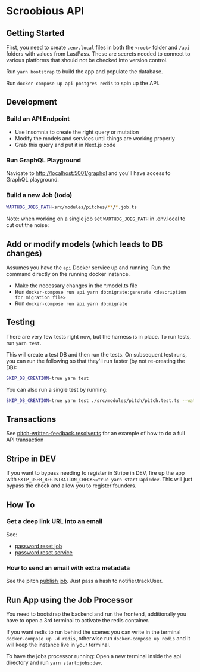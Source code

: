 # Scroobious API

## Getting Started

First, you need to create `.env.local` files in both the `<root>` folder and `/api` folders with values from LastPass. These are secrets needed to connect to various platforms that should not be checked into version control.

Run `yarn bootstrap` to build the app and populate the database.

Run `docker-compose up api postgres redis` to spin up the API.

## Development

### Build an API Endpoint

- Use Insomnia to create the right query or mutation
- Modify the models and services until things are working properly
- Grab this query and put it in Next.js code

### Run GraphQL Playground

Navigate to [http://localhost:5001/graphql](http://localhost:5001/graphql) and you'll have access to GraphQL playground.

### Build a new Job (todo)

```bash
WARTHOG_JOBS_PATH=src/modules/pitches/**/*.job.ts
```

Note: when working on a single job set `WARTHOG_JOBS_PATH` in .env.local to cut out the noise:

## Add or modify models (which leads to DB changes)

Assumes you have the `api` Docker service up and running. Run the command directly on the running docker instance.

- Make the necessary changes in the \*.model.ts file
- Run `docker-compose run api yarn db:migrate:generate <description for migration file>`
- Run `docker-compose run api yarn db:migrate`

## Testing

There are very few tests right now, but the harness is in place. To run tests, run `yarn test`.

This will create a test DB and then run the tests. On subsequent test runs, you can run the following so that they'll run faster (by not re-creating the DB):

```bash
SKIP_DB_CREATION=true yarn test
```

You can also run a single test by running:

```bash
SKIP_DB_CREATION=true yarn test ./src/modules/pitch/pitch.test.ts --watch
```

## Transactions

See [pitch-written-feedback.resolver.ts](./src/modules/pitches/pitch-written-feedback/pitch-written-feedback.resolver.ts) for an example of how to do a full API transaction

## Stripe in DEV

If you want to bypass needing to register in Stripe in DEV, fire up the app with `SKIP_USER_REGISTRATION_CHECKS=true yarn start:api:dev`. This will just bypass the check and allow you to register founders.

## How To

### Get a deep link URL into an email

See:

- [password reset job](https://github.com/scroobious/app/blob/master/api/src/modules/identity/password-reset/password-reset.job.ts#L19)
- [password reset service](https://github.com/scroobious/app/blob/master/api/src/modules/identity/password-reset/password-reset.service.ts#L20-L22)

### How to send an email with extra metadata

See the pitch [publish job](https://github.com/scroobious/app/blob/master/api/src/modules/pitches/pitch/pitch.publish.job.ts#L38). Just pass a hash to notifier.trackUser.

## Run App using the Job Processor

You need to bootstrap the backend and run the frontend, additionally you have to open a 3rd terminal to activate the redis container.

If you want redis to run behind the scenes you can write in the terminal `docker-compose up -d redis`, otherwise run `docker-compose up redis` and it will keep the instance live in your terminal.

To have the jobs processor running: Open a new terminal inside the api directory and run `yarn start:jobs:dev`.
